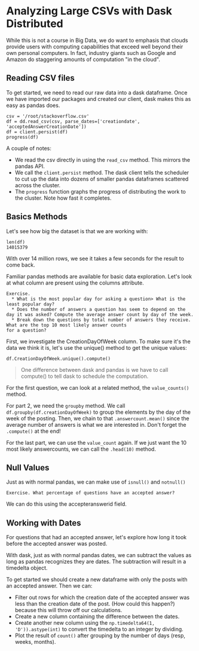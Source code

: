 # Analyzing Large CSVs with Dask Distributed

While this is not a course in Big Data, we do want to emphasis that clouds provide users with computing capabilities that exceed well beyond their own personal computers. In fact, industry giants such as Google and Amazon do staggering amounts of computation "in the cloud".

## Reading CSV files

To get started, we need to read our raw data into a dask dataframe. Once we have imported our packages and created our client, dask makes this as easy as pandas does.

```
csv = '/root/stackoverflow.csv'
df = dd.read_csv(csv, parse_dates=['creationdate', 'acceptedAnswerCreationDate'])
df = client.persist(df)
progress(df)
```

A couple of notes: 
  * We read the csv directly in using the `read_csv` method. This mirrors the pandas API.
  * We call the `client.persist` method. The dask client tells the scheduler to cut up the data into dozens of smaller pandas dataframes scattered across the cluster. 
  * The `progress` function graphs the progress of distributing the work to the cluster. Note how fast it completes.
  

## Basics Methods

Let's see how big the dataset is that we are working with:

```
len(df)
14015379
```
With over 14 million rows, we see it takes a few seconds for the result to come back. 


Familiar pandas methods are available for basic data exploration. Let's look at what column are present using the columns attribute.

```
Exercise. 
  * What is the most popular day for asking a question> What is the least popular day?
  * Does the number of answers a question has seem to depend on the day it was asked? Compute the average answer count by day of the week.
  * Break down the questions by total number of answers they receive. What are the top 10 most likely answer counts
for a question?
```

First, we investigate the CreationDayOfWeek column. To make sure it's the data we think it is, let's use the unique() method to get the unique values:
```
df.CreationDayOfWeek.unique().compute()
```

> One difference between dask and pandas is we have to call compute() to tell dask to schedule the computation.

For the first question, we can look at a related method, the `value_counts()` method.

For part 2, we need the `groupby` method. We call `df.groupby(df.creationDayOfWeek)` to group the elements by the day of the week of the posting. Then, we chain to that `.answercount.mean()` since the average number of answers is what we are interested in. Don't forget the `.compute()` at the end!

For the last part, we can use the `value_count` again. If we just want the 10 most likely answercounts, we can call the `.head(10)` method.


## Null Values
Just as with normal pandas, we can make use of `isnull()` and `notnull()`
```
Exercise. What percentage of questions have an accepted answer?
```
We can do this using the accepteranswerid field.


## Working with Dates
For questions that had an accepted answer, let's explore how long it took before the accepted answer was posted.

With dask, just as with normal pandas dates, we can subtract the values as long as pandas recognizes they are dates. The subtraction will result in a timedelta object.

To get started we should create a new dataframe with only the posts with an accepted answer. Then we can:
  * Filter out rows for which the creation date of the accepted answer was less than the creation date of the post. (How could this happen?) because this will throw off our calculations.
  * Create a new column containing the difference between the dates.
  * Create another new column using the `np.timedelta64(1, 'D')).astype(int)` to convert the timedelta to an integer by dividing.
  * Plot the result of `count()` after grouping by the number of days (resp, weeks, months). 

